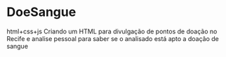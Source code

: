 # DoeSangue
 html+css+js
Criando um HTML para divulgação de pontos de doação no Recife e analise pessoal para saber se o analisado está apto a doação de sangue
